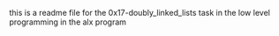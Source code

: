 this is a readme file for the 0x17-doubly_linked_lists task in the low level programming in the alx program
